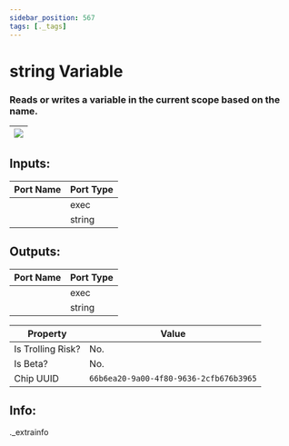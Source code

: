 ```yaml
---
sidebar_position: 567
tags: [._tags]
---
```


# string Variable


### Reads or writes a variable in the current scope based on the name.

| ![](https://images-ext-2.discordapp.net/external/MPmIaQzlEPmgGWlgi-WxBBXt0Bjv_zWPkg1y1f_sy3s/https/www.recroomcircuits.com/image/circuit/absolute-value?width=206&height=108) |
|-----|

## Inputs:
| Port Name | Port Type |
|-----------|-----------|
|  | exec |
|  | string |

## Outputs:
| Port Name | Port Type |
|-----------|-----------|
|  | exec |
|  | string | 

| Property  | Value |
|-------------------|-----------|
| Is Trolling Risk? | No. |
| Is Beta? | No. |
| Chip UUID | `66b6ea20-9a00-4f80-9636-2cfb676b3965` |

## Info:
._extrainfo